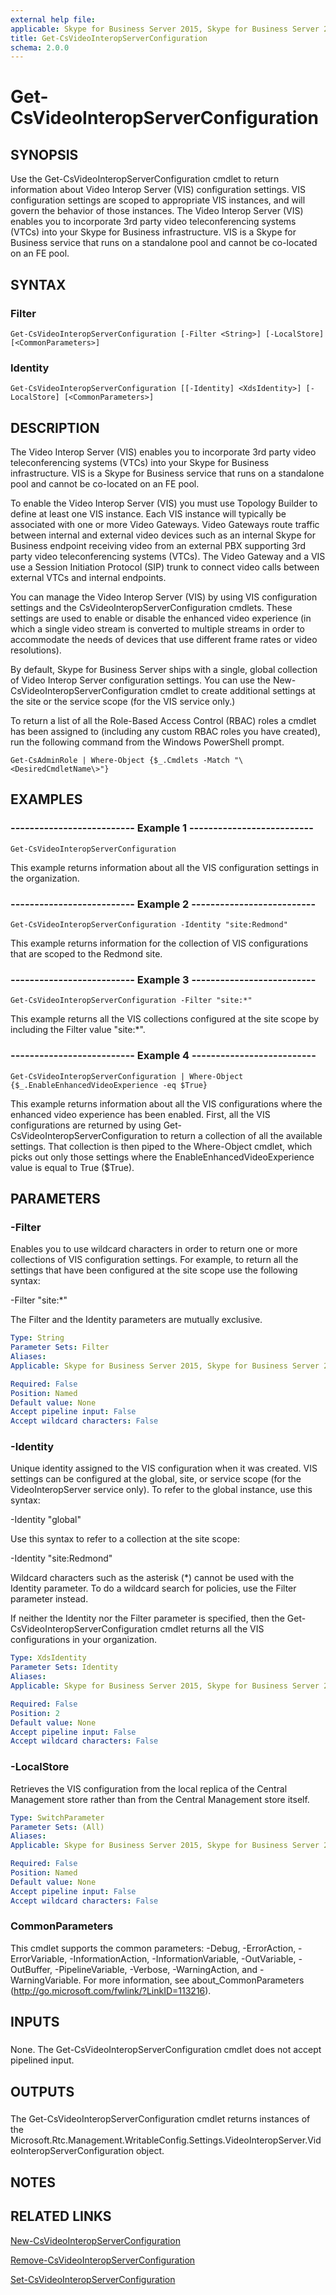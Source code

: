 ```yaml
---
external help file: 
applicable: Skype for Business Server 2015, Skype for Business Server 2019
title: Get-CsVideoInteropServerConfiguration
schema: 2.0.0
---
```


# Get-CsVideoInteropServerConfiguration

## SYNOPSIS
Use the Get-CsVideoInteropServerConfiguration cmdlet to return information about Video Interop Server (VIS) configuration settings.
VIS configuration settings are scoped to appropriate VIS instances, and will govern the behavior of those instances.
The Video Interop Server (VIS) enables you to incorporate 3rd party video teleconferencing systems (VTCs) into your Skype for Business infrastructure.
VIS is a Skype for Business service that runs on a standalone pool and cannot be co-located on an FE pool.

## SYNTAX

### Filter
```
Get-CsVideoInteropServerConfiguration [-Filter <String>] [-LocalStore] [<CommonParameters>]
```

### Identity
```
Get-CsVideoInteropServerConfiguration [[-Identity] <XdsIdentity>] [-LocalStore] [<CommonParameters>]
```

## DESCRIPTION
The Video Interop Server (VIS) enables you to incorporate 3rd party video teleconferencing systems (VTCs) into your Skype for Business infrastructure.
VIS is a Skype for Business service that runs on a standalone pool and cannot be co-located on an FE pool.

To enable the Video Interop Server (VIS) you must use Topology Builder to define at least one VIS instance.
Each VIS instance will typically be associated with one or more Video Gateways.
Video Gateways route traffic between internal and external video devices such as an internal Skype for Business endpoint receiving video from an external PBX supporting 3rd party video teleconferencing systems (VTCs).
The Video Gateway and a VIS use a Session Initiation Protocol (SIP) trunk to connect video calls between external VTCs and internal endpoints.

You can manage the Video Interop Server (VIS) by using VIS configuration settings and the CsVideoInteropServerConfiguration cmdlets.
These settings are used to enable or disable the enhanced video experience (in which a single video stream is converted to multiple streams in order to accommodate the needs of devices that use different frame rates or video resolutions).

By default, Skype for Business Server ships with a single, global collection of Video Interop Server configuration settings.
You can use the New-CsVideoInteropServerConfiguration cmdlet to create additional settings at the site or the service scope (for the VIS service only.)

To return a list of all the Role-Based Access Control (RBAC) roles a cmdlet has been assigned to (including any custom RBAC roles you have created), run the following command from the Windows PowerShell prompt.

`Get-CsAdminRole | Where-Object {$_.Cmdlets -Match "\<DesiredCmdletName\>"}`

## EXAMPLES

### -------------------------- Example 1 -------------------------- 
```
Get-CsVideoInteropServerConfiguration
```

This example returns information about all the VIS configuration settings in the organization.

### -------------------------- Example 2 -------------------------- 
```
Get-CsVideoInteropServerConfiguration -Identity "site:Redmond"
```

This example returns information for the collection of VIS configurations that are scoped to the Redmond site.


### -------------------------- Example 3 -------------------------- 
```
Get-CsVideoInteropServerConfiguration -Filter "site:*"
```

This example returns all the VIS collections configured at the site scope by including the Filter value "site:*".


### -------------------------- Example 4 -------------------------- 
```
Get-CsVideoInteropServerConfiguration | Where-Object {$_.EnableEnhancedVideoExperience -eq $True}
```

This example returns information about all the VIS configurations where the enhanced video experience has been enabled.
First, all the VIS configurations are returned by using Get-CsVideoInteropServerConfiguration to return a collection of all the available settings.
That collection is then piped to the Where-Object cmdlet, which picks out only those settings where the EnableEnhancedVideoExperience value is equal to True ($True).


## PARAMETERS

### -Filter
Enables you to use wildcard characters in order to return one or more collections of VIS configuration settings.
For example, to return all the settings that have been configured at the site scope use the following syntax:

-Filter "site:*"

The Filter and the Identity parameters are mutually exclusive.

```yaml
Type: String
Parameter Sets: Filter
Aliases: 
Applicable: Skype for Business Server 2015, Skype for Business Server 2019

Required: False
Position: Named
Default value: None
Accept pipeline input: False
Accept wildcard characters: False
```

### -Identity
Unique identity assigned to the VIS configuration when it was created.
VIS settings can be configured at the global, site, or service scope (for the VideoInteropServer service only).
To refer to the global instance, use this syntax:

-Identity "global"

Use this syntax to refer to a collection at the site scope:

-Identity "site:Redmond"

Wildcard characters such as the asterisk (*) cannot be used with the Identity parameter.
To do a wildcard search for policies, use the Filter parameter instead.

If neither the Identity nor the Filter parameter is specified, then the Get-CsVideoInteropServerConfiguration cmdlet returns all the VIS configurations in your organization.

```yaml
Type: XdsIdentity
Parameter Sets: Identity
Aliases: 
Applicable: Skype for Business Server 2015, Skype for Business Server 2019

Required: False
Position: 2
Default value: None
Accept pipeline input: False
Accept wildcard characters: False
```

### -LocalStore
Retrieves the VIS configuration from the local replica of the Central Management store rather than from the Central Management store itself.

```yaml
Type: SwitchParameter
Parameter Sets: (All)
Aliases: 
Applicable: Skype for Business Server 2015, Skype for Business Server 2019

Required: False
Position: Named
Default value: None
Accept pipeline input: False
Accept wildcard characters: False
```

### CommonParameters
This cmdlet supports the common parameters: -Debug, -ErrorAction, -ErrorVariable, -InformationAction, -InformationVariable, -OutVariable, -OutBuffer, -PipelineVariable, -Verbose, -WarningAction, and -WarningVariable. For more information, see about_CommonParameters (http://go.microsoft.com/fwlink/?LinkID=113216).

## INPUTS

###  
None.
The Get-CsVideoInteropServerConfiguration cmdlet does not accept pipelined input.

## OUTPUTS

###  
The Get-CsVideoInteropServerConfiguration cmdlet returns instances of the Microsoft.Rtc.Management.WritableConfig.Settings.VideoInteropServer.VideoInteropServerConfiguration object.

## NOTES

## RELATED LINKS

[New-CsVideoInteropServerConfiguration](New-CsVideoInteropServerConfiguration.md)

[Remove-CsVideoInteropServerConfiguration](Remove-CsVideoInteropServerConfiguration.md)

[Set-CsVideoInteropServerConfiguration](Set-CsVideoInteropServerConfiguration.md)

